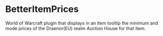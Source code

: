 # BetterItemPrices
World of Warcraft plugin that displays in an item tooltip the minimum and mode prices of the Draenor(EU) realm Auction House for that item.
